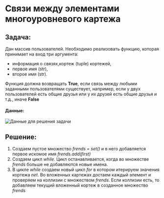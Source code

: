 # Связи между элементами многоуровневого картежа
## Задача:
Дан массив пользователей. Необходимо реализовать функцию, которая принимает на вход три аргумента:</br>
- информация о связях,кортеж (tuple) кортежей,</br>
- первое имя (str),
- второе имя (str).</br>

Функция должна возвращать **True**, 
если связь между любыми заданными пользователями существует,
например, если у двух пользователей есть общие друзья 
или у их друзей есть общие друзья и т.д., иначе **False**
#### Данные:
<image src="static/images/Данные.JPG" alt="Данные для решения задачи">


## Решение:
1) Создаем пустое множество *frends = set()* и 
в него добавляется первое искомое имя *frends.add(first)*
2) Создаем цикл *while*. Цикл останавливается, 
когда во множестве *frends* больше не добавляются новые имена. 
3) В цикле *while* создаем новый цикл *for* в котором итерируем
значения кортежа *net*. Во вложенных картежах достаем каждый элемент
и проверяем на коллизии с множеством *frends*. Если коллизии есть, то 
добавляем текущий вложенный кортеж в созданное множество *frends*
 



